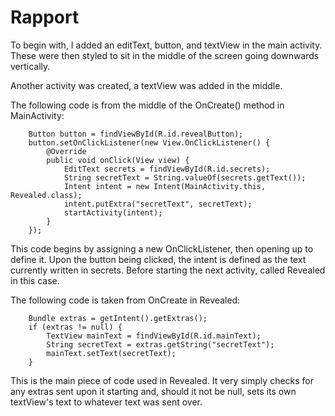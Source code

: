 
# Rapport

To begin with, I added an editText, button, and textView in the main activity.
These were then styled to sit in the middle of the screen going downwards vertically.

Another activity was created, a textView was added in the middle.

The following code is from the middle of the OnCreate() method in MainActivity:
```
    Button button = findViewById(R.id.revealButton);
    button.setOnClickListener(new View.OnClickListener() {
        @Override
        public void onClick(View view) {
            EditText secrets = findViewById(R.id.secrets);
            String secretText = String.valueOf(secrets.getText());
            Intent intent = new Intent(MainActivity.this, Revealed.class);
            intent.putExtra("secretText", secretText);
            startActivity(intent);
        }
    });
```
This code begins by assigning a new OnClickListener, then opening up to define it.
Upon the button being clicked, the intent is defined as the text currently written in secrets.
Before starting the next activity, called Revealed in this case.

The following code is taken from OnCreate in Revealed:
```
    Bundle extras = getIntent().getExtras();
    if (extras != null) {
        TextView mainText = findViewById(R.id.mainText);
        String secretText = extras.getString("secretText");
        mainText.setText(secretText);
    }
```
This is the main piece of code used in Revealed.
It very simply checks for any extras sent upon it starting and, should it not be null,
sets its own textView's text to whatever text was sent over.